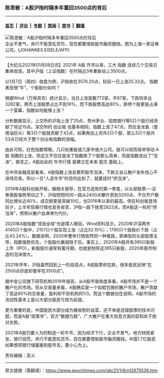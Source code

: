### 陈思敏：A股沪指时隔多年重回3500点的背后

---

#### [首页](../../../..?n12675538) &nbsp;|&nbsp; [评论](../../../../../epoch-comment?n12675538) &nbsp;|&nbsp; [专题](../../../../../epoch-special?n12675538) &nbsp;|&nbsp; [禁闻](../../../../../epoch-news?n12675538) &nbsp;|&nbsp; [禁书](../../../../../books?n12675538) &nbsp;|&nbsp; [翻墙](https://github.com/gfw-breaker/nogfw/blob/master/README.md?n12675538)


<div><img alt="陈思敏：A股沪指时隔多年重回3500点的背后" class="attachment-djy_600_400 size-djy_600_400 wp-post-image" src="https://i.epochtimes.com/assets/uploads/2021/01/1508270505351664-600x400.jpg"/>
<div class="caption">
 企业不景气，央行不能宽松货币，现在都要借助股市融资圈钱。图为上海一家证券公司。(JOHANNES EISELE/AFP)
</div></div><hr/><div class="post_content" id="artbody" itemprop="articleBody">
 <!-- article content begin -->
 <p>
  【大纪元2021年01月08日讯】2021年
  <ok href="https://www.epochtimes.com/gb/tag/a%E8%82%A1.html">
   A股
  </ok>
  开市以来，三大
  <ok href="https://www.epochtimes.com/gb/tag/%E6%8C%87%E6%95%B0.html">
   指数
  </ok>
  连续几个交易日集体收涨，其中沪指（上证指数）在时隔近3年重新站上3500点。
 </p>
 <p>
  以1月7日（周四）收盘为例，沪指收在3576.20点，较前一日上涨25.32点。
  <ok href="https://www.epochtimes.com/gb/tag/%E6%8C%87%E6%95%B0.html">
   指数
  </ok>
  表现很“牛”，个股股价如何？
 </p>
 <p>
  根据Wind（万得资讯）统计显示，当日上涨家数772家，平67家，下跌则多达3282家。两市上涨股票占比不到19%，而下跌股票高达80%，跌停个股更是占满一个萤幕，指数如何能够上涨？
 </p>
 <p>
  分析数据显示，上交所的沪指上涨了25点，贵州茅台、招商银行等5只个股已经贡献了将近15点。深交所的
  <ok href="https://www.epochtimes.com/gb/tag/%E5%88%9B%E4%B8%9A%E6%9D%BF.html">
   创业板
  </ok>
  也基本相同，指数上涨了47点，而仅金龙鱼（食用油巨头）等3只个股就贡献了42点，如果再加上另外2只个股，那么5只个股共53点已经大于整个创业板指数的涨幅。
 </p>
 <p>
  由此可知，红色指数障眼，几只权重股或几家市值大公司，就可以轻而易举带动
  <ok href="https://www.epochtimes.com/gb/tag/a%E8%82%A1.html">
   A股
  </ok>
  指数的上涨，但这又不仅仅是涨了指数跌了个股那么简单，而是指数涨出了“泡沫”，换言之，A股如此的
  <ok href="https://www.epochtimes.com/gb/tag/%E7%89%9B%E5%B8%82%E8%A1%8C%E6%83%85.html">
   牛市行情
  </ok>
  是建立在未来
  <ok href="https://www.epochtimes.com/gb/tag/%E8%82%A1%E7%81%BE.html">
   股灾
  </ok>
  基础上。
 </p>
 <p>
  在中共金融高层看来，A股指数上涨会累积股市泡沫，下跌又会让散户丧失信心不进场交易，所以一旦“人造牛市”的目的达到了，就要适时“挤泡沫”。
 </p>
 <p>
  2019年A股科创板开板，据相关报导，在官方造势的第一季度，以头部股票──证券类股强势带动之下，沪指短短时间一路从2400点攀升至到3200点，不仅开户数同比增长近40%，成交额更是突破10亿，创2016年以来的最高。但在科创板登场前夕，上半年狂飙行情也宣告收官，沪指一路下挫至2822点。而A股这一轮的“挤泡沫”，照例以散户血淋淋为代价。
 </p>
 <p>
  2020年A股指数“领涨全球”也是障人眼目。Wind资料显示，2020年沪深两市4140只个股中，2157只个股实现上涨（占比52.10%）；1790只个股股价下跌（占比43.24%）。数据说明，2020年整年行情依然同一种套路，即典型的头部股票主导，指数强势优先，个股股价羸弱隐于后。事实上，2020年A股共有395只新股上市（IPO），新股股价通常有蜜月期，也就是刨除这395只新股，2020年股市制造的泡沫很大。
 </p>
 <p>
  2021年开年，沪指虽然回到上一阶段高点，8成股票却在跌，很多股民反映“在2500点抄底却套牢在3500点”。
 </p>
 <p>
  据中金公司旗下研究机构2019年报告，从A股市值角度来看，A股市场并不是一个散户化的市场。但从交易量来看，A股确实是一个如假包换的散户市场，散户贡献了高达80%的交易量，盈利却不到机构的1/3。而这个数据也在说明，A股市场的流动性基本上是以大部分股民亏损为前提。
 </p>
 <p>
  更为重要的是，中国股民大部分成为被收割的韭菜，还不单是选错股票的技术问题，而是A股“政策市”，官方“数据为稳”，广大散户在重大信息方面的获知处于绝对劣势。
 </p>
 <p>
  2021年A股仍要人为的制造一轮牛市，因为经济下行，企业不景气，地方财政紧张，银行钱荒，央行不能宽松货币，现在都要借助股市融资圈钱。中国1.7亿股民如果想把银行储蓄搬到股市去，要小心为上。
 </p>
 <p>
  责任编辑：高义
 </p>
 <!-- article content end -->
 <div id="below_article_ad">
 </div>
</div>


---

原文链接（需翻墙）：https://www.epochtimes.com/gb/21/1/8/n12675538.htm